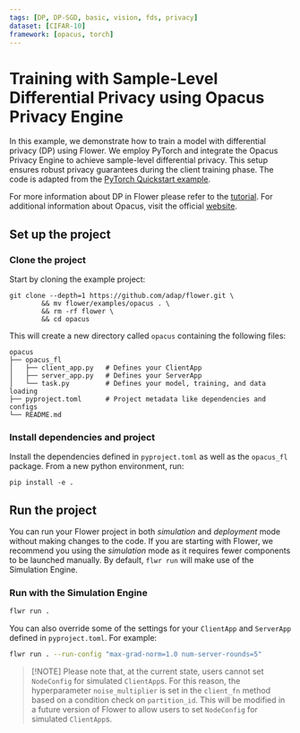 ```yaml
---
tags: [DP, DP-SGD, basic, vision, fds, privacy]
dataset: [CIFAR-10]
framework: [opacus, torch]
---
```


# Training with Sample-Level Differential Privacy using Opacus Privacy Engine

In this example, we demonstrate how to train a model with differential privacy (DP) using Flower. We employ PyTorch and integrate the Opacus Privacy Engine to achieve sample-level differential privacy. This setup ensures robust privacy guarantees during the client training phase. The code is adapted from the [PyTorch Quickstart example](../quickstart-pytorch/README.md).

For more information about DP in Flower please refer to the [tutorial](https://flower.ai/docs/framework/how-to-use-differential-privacy.html). For additional information about Opacus, visit the official [website](https://opacus.ai/).

## Set up the project

### Clone the project

Start by cloning the example project:

```shell
git clone --depth=1 https://github.com/adap/flower.git \
        && mv flower/examples/opacus . \
        && rm -rf flower \
        && cd opacus
```

This will create a new directory called `opacus` containing the following files:

```shell
opacus
├── opacus_fl
│   ├── client_app.py   # Defines your ClientApp
│   ├── server_app.py   # Defines your ServerApp
│   └── task.py         # Defines your model, training, and data loading
├── pyproject.toml      # Project metadata like dependencies and configs
└── README.md
```

### Install dependencies and project

Install the dependencies defined in `pyproject.toml` as well as the `opacus_fl` package. From a new python environment, run:

```shell
pip install -e .
```

## Run the project

You can run your Flower project in both _simulation_ and _deployment_ mode without making changes to the code. If you are starting with Flower, we recommend you using the _simulation_ mode as it requires fewer components to be launched manually. By default, `flwr run` will make use of the Simulation Engine.

### Run with the Simulation Engine

```bash
flwr run .
```

You can also override some of the settings for your `ClientApp` and `ServerApp` defined in `pyproject.toml`. For example:

```bash
flwr run . --run-config "max-grad-norm=1.0 num-server-rounds=5"
```

> \[!NOTE\]
> Please note that, at the current state, users cannot set `NodeConfig` for simulated `ClientApp`s. For this reason, the hyperparameter `noise_multiplier` is set in the `client_fn` method based on a condition check on `partition_id`. This will be modified in a future version of Flower to allow users to set `NodeConfig` for simulated `ClientApp`s.
